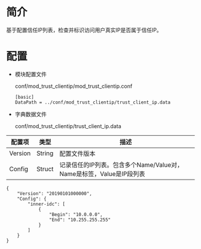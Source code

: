 # 简介 

基于配置信任IP列表，检查并标识访问用户真实IP是否属于信任IP。

# 配置

- 模块配置文件

  conf/mod_trust_clientip/mod_trust_clientip.conf

  ```
  [basic]
  DataPath = ../conf/mod_trust_clientip/trust_client_ip.data
  ```

- 字典数据文件

  conf/mod_trust_clientip/trust_client_ip.data

| 配置项  | 类型   | 描述                                                                          |
| ------- | ------ | ----------------------------------------------------------------------------- |
| Version | String | 配置文件版本                                                                  |
| Config  | Struct | 记录信任的IP列表。包含多个Name/Value对，Name是标签，Value是IP段列表           |

  ```
  {
      "Version": "20190101000000",
      "Config": {
          "inner-idc": [
              {
                  "Begin": "10.0.0.0",
                  "End": "10.255.255.255"
              }
          ]
      }
  }
  ```

